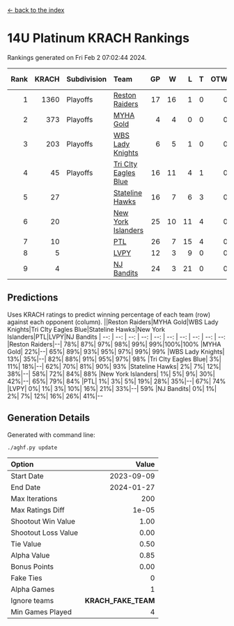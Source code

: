 [<- back to the index](readme.md)
# 14U Platinum KRACH Rankings
Rankings generated on Fri Feb  2 07:02:44 2024.

Rank|KRACH|Subdivision|Team|GP|W|L|T|OTW|OTL|SoS|Exp Wins|Win Diff
---:|---:|:---|:---|---:|---:|---:|---:|---:|---:|---:|---:|---:
1|1360|Playoffs|[Reston Raiders](https://gamesheetstats.com/seasons/3663/teams/140829/schedule)|17|16|1|0|0|0|451|16.8|-0.0
2|373|Playoffs|[MYHA Gold](https://gamesheetstats.com/seasons/3663/teams/140824/schedule)|4|4|0|0|0|0|12|4.9|0.0
3|203|Playoffs|[WBS Lady Knights](https://gamesheetstats.com/seasons/3663/teams/140825/schedule)|6|5|1|0|0|0|203|5.8|-0.0
4|45|Playoffs|[Tri CIty Eagles Blue](https://gamesheetstats.com/seasons/3663/teams/140831/schedule)|16|11|4|1|0|0|107|12.4|0.0
5|27||[Stateline Hawks](https://gamesheetstats.com/seasons/3663/teams/140830/schedule)|16|7|6|3|0|0|272|9.4|0.0
6|20||[New York Islanders](https://gamesheetstats.com/seasons/3663/teams/140832/schedule)|25|10|11|4|0|0|199|12.9|0.0
7|10||[PTL](https://gamesheetstats.com/seasons/3663/teams/140827/schedule)|26|7|15|4|0|0|226|9.9|0.0
8|5||[LVPY](https://gamesheetstats.com/seasons/3663/teams/140820/schedule)|12|3|9|0|0|0|120|3.9|0.0
9|4||[NJ Bandits](https://gamesheetstats.com/seasons/3663/teams/140828/schedule)|24|3|21|0|0|0|224|3.9|0.0

## Predictions
Uses KRACH ratings to predict winning percentage of each team (row) against each opponent (column).
||Reston Raiders|MYHA Gold|WBS Lady Knights|Tri CIty Eagles Blue|Stateline Hawks|New York Islanders|PTL|LVPY|NJ Bandits
| --: | --: | --: | --: | --: | --: | --: | --: | --: | --: 
|Reston Raiders|--| 78%| 87%| 97%| 98%| 99%| 99%|100%|100%
|MYHA Gold| 22%|--| 65%| 89%| 93%| 95%| 97%| 99%| 99%
|WBS Lady Knights| 13%| 35%|--| 82%| 88%| 91%| 95%| 97%| 98%
|Tri CIty Eagles Blue|  3%| 11%| 18%|--| 62%| 70%| 81%| 90%| 93%
|Stateline Hawks|  2%|  7%| 12%| 38%|--| 58%| 72%| 84%| 88%
|New York Islanders|  1%|  5%|  9%| 30%| 42%|--| 65%| 79%| 84%
|PTL|  1%|  3%|  5%| 19%| 28%| 35%|--| 67%| 74%
|LVPY|  0%|  1%|  3%| 10%| 16%| 21%| 33%|--| 59%
|NJ Bandits|  0%|  1%|  2%|  7%| 12%| 16%| 26%| 41%|--

## Generation Details

Generated with command line:
```
./aghf.py update
```

| Option | Value |
| :----- | ----: |
| Start Date | 2023-09-09 |
| End Date | 2024-01-27 |
| Max Iterations | 200 |
| Max Ratings Diff | 1e-05 |
| Shootout Win Value | 1.00 |
| Shootout Loss Value | 0.00 |
| Tie Value | 0.50 |
| Alpha Value | 0.85 |
| Bonus Points | 0.00 |
| Fake Ties | 0 |
| Alpha Games | 1 |
| Ignore teams | __KRACH_FAKE_TEAM__ |
| Min Games Played | 4 |


